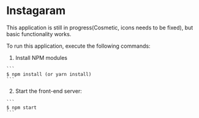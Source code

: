 # Instagaram

This application is still in progress(Cosmetic, icons needs to be fixed), but basic functionality works.

To run this application, execute the following commands:

  1. Install NPM modules

    ```
    $ npm install (or yarn install)
    ```

  2. Start the front-end server:

    ```
    $ npm start
    ```

